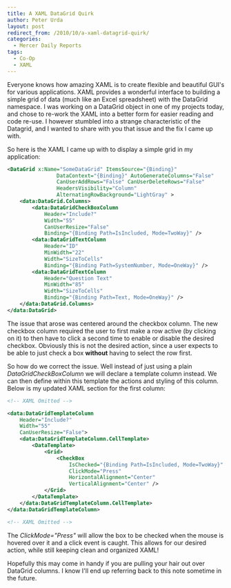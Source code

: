 ```yaml
---
title: A XAML DataGrid Quirk
author: Peter Urda
layout: post
redirect_from: /2010/10/a-xaml-datagrid-quirk/
categories:
  - Mercer Daily Reports
tags:
  - Co-Op
  - XAML
---
```

Everyone knows how amazing XAML is to create flexible and beautiful GUI's for various applications. XAML provides a wonderful interface to building a simple grid of data (much like an Excel spreadsheet) with the DataGrid namespace. I was working on a DataGrid object in one of my projects today, and chose to re-work the XAML into a better form for easier reading and code re-use. I however stumbled into a strange characteristic of the Datagrid, and I wanted to share with you that issue and the fix I came up with.

So here is the XAML I came up with to display a simple grid in my application:

```xml
<DataGrid x:Name="SomeDataGrid" ItemsSource="{Binding}"
                DataContext="{Binding}" AutoGenerateColumns="False"
                CanUserAddRows="False" CanUserDeleteRows="False"
                HeadersVisibility="Column"
                AlternatingRowBackground="LightGray" >
    <data:DataGrid.Columns>
		<data:DataGridCheckBoxColumn
            Header="Include?"
            Width="55"
            CanUserResize="False"
            Binding="{Binding Path=IsIncluded, Mode=TwoWay}" />
        <data:DataGridTextColumn
            Header="ID"
            MinWidth="22"
            Width="SizeToCells"
            Binding="{Binding Path=SystemNumber, Mode=OneWay}" />
        <data:DataGridTextColumn
            Header="Question Text"
            MinWidth="85"
            Width="SizeToCells"
            Binding="{Binding Path=Text, Mode=OneWay}" />
    </data:DataGrid.Columns>
</data:DataGrid>
```

The issue that arose was centered around the checkbox column. The new checkbox column required the user to first make a row active (by clicking on it) to then have to click a second time to enable or disable the desired checkbox. Obviously this is not the desired action, since a user expects to be able to just check a box **without** having to select the row first.

So how do we correct the issue. Well instead of just using a plain *DataGridCheckBoxColumn* we will declare a template column instead. We can then define within this template the actions and styling of this column. Below is my updated XAML section for the first column:

```xml
<!-- XAML Omitted -->

<data:DataGridTemplateColumn
	Header="Include?"
	Width="55"
	CanUserResize="False">
	<data:DataGridTemplateColumn.CellTemplate>
		<DataTemplate>
			<Grid>
				<CheckBox
					IsChecked="{Binding Path=IsIncluded, Mode=TwoWay}"
					ClickMode="Press"
					HorizontalAlignment="Center"
					VerticalAlignment="Center" />
			</Grid>
		</DataTemplate>
	</data:DataGridTemplateColumn.CellTemplate>
</data:DataGridTemplateColumn>

<!-- XAML Omitted -->
```

The *ClickMode="Press"* will allow the box to be checked when the mouse is hovered over it and a click event is caught. This allows for our desired action, while still keeping clean and organized XAML!

Hopefully this may come in handy if you are pulling your hair out over DataGrid columns. I know I'll end up referring back to this note sometime in the future.
